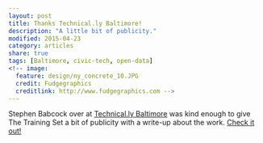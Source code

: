 ```yaml
---
layout: post
title: Thanks Technical.ly Baltimore!
description: "A little bit of publicity."
modified: 2015-04-23
category: articles
share: true
tags: [Baltimore, civic-tech, open-data]
<!-- image:
  feature: design/ny_concrete_10.JPG
  credit: Fudgegraphics
  creditlink: http://www.fudgegraphics.com -->
---
```

 
Stephen Babcock over at <a href='http://www.technical.ly/baltimore'>Technical.ly Baltimore</a> was kind enough to give The Training Set a bit of publicity with a write-up about the work.  <a href='http://technical.ly/baltimore/2015/04/21/justin-elszasz-training-set-parking-ticket-open-data/'>Check it out!</a>

<script>
  (function(i,s,o,g,r,a,m){i['GoogleAnalyticsObject']=r;i[r]=i[r]||function(){
  (i[r].q=i[r].q||[]).push(arguments)},i[r].l=1*new Date();a=s.createElement(o),
  m=s.getElementsByTagName(o)[0];a.async=1;a.src=g;m.parentNode.insertBefore(a,m)
  })(window,document,'script','//www.google-analytics.com/analytics.js','ga');

  ga('create', 'UA-58835878-1', 'auto');
  ga('send', 'pageview');

</script>
